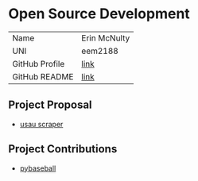 # Open Source Development

|  |  | 
|:--|:--|
|Name|Erin McNulty|
|UNI| eem2188|
| GitHub Profile | [link](https://github.com/erin2722) |
| GitHub README | [link](https://github.com/erin2722/erin2722/blob/main/README.md) |


## Project Proposal
- [usau scraper](./usau-scraper.md)

## Project Contributions
- [pybaseball](./pybaseball.md)
